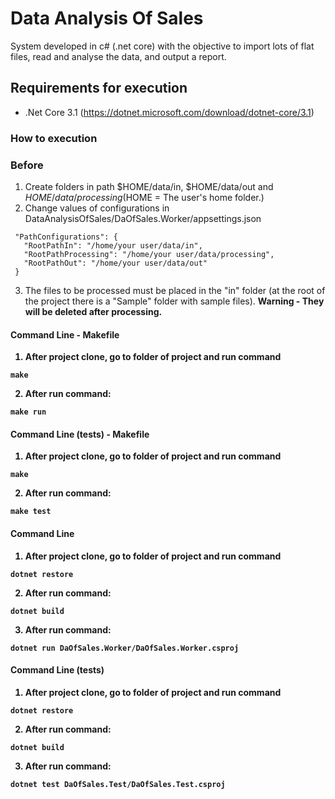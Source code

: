 # Data Analysis Of Sales

System developed in c# (.net core) with the objective to import lots of flat files, read and analyse the data, and output a report.

## Requirements for execution
 * .Net Core 3.1 (https://dotnet.microsoft.com/download/dotnet-core/3.1)
 
### How to execution

### Before
 1) Create folders in path $HOME/data/in, $HOME/data/out and $HOME/data/processing ($HOME = The user's home folder.)
 2) Change values of configurations in DataAnalysisOfSales/DaOfSales.Worker/appsettings.json
 ```
  "PathConfigurations": {
    "RootPathIn": "/home/your user/data/in",
    "RootPathProcessing": "/home/your user/data/processing",
    "RootPathOut": "/home/your user/data/out"
  } 
 ```
 3) The files to be processed must be placed in the "in" folder (at the root of the project there is a "Sample" folder with sample files). <b>Warning - They will be deleted after processing.<b>

#### Command Line - Makefile

 1) After project clone, go to folder of project and run command
 ```
 make
 ```
 2) After run command:
 ```
 make run
 ```
 
#### Command Line (tests) - Makefile 
 1) After project clone, go to folder of project and run command
 ```
 make
 ```
 2) After run command:
 ```
 make test
 ```

#### Command Line

 1) After project clone, go to folder of project and run command
 ```
 dotnet restore
 ```
 2) After run command:
 ```
 dotnet build
 ```
 3) After run command:
 ```
 dotnet run DaOfSales.Worker/DaOfSales.Worker.csproj
 ```
 
#### Command Line (tests)

 1) After project clone, go to folder of project and run command
 ```
 dotnet restore
 ```
 2) After run command:
 ```
 dotnet build
 ```
 3) After run command:
 ```
 dotnet test DaOfSales.Test/DaOfSales.Test.csproj
 ```